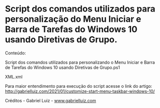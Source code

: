 # Script dos comandos utilizados para personalização do Menu Iniciar e Barra de Tarefas do Windows 10 usando Diretivas de Grupo.

Conteúdo:

Script  dos comandos utilizados para personalizando o Menu Iniciar e Barra de Tarefas do Windows 10 usando Diretivas de Grupo.ps1

XML.xml

Para maior entendimento para execução do script acesse o link do artigo: http://gabrielluiz.com/2021/01/customize-start-menu-taskbar-windows-10/

Créditos - Gabriel Luiz - www.gabrielluiz.com
